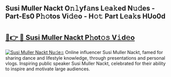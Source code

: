 ## Susi Muller Nackt O𝚗𝚕yf𝚊ns L𝚎a𝚔ed N𝚞𝚍es - Part-Es0 P𝚑𝚘tos Vi𝚍𝚎o - H𝚘𝚝 Part L𝚎a𝚔s HUo0d

# <h2><a href="http://kf4wev.oniu.top/?m=Susi+Muller+Nackt">🔗👉 🔴 Susi Muller Nackt P𝚑ot𝚘𝚜 V𝚒d𝚎o</a></h2>

[![Susi Muller Nackt Nu𝚍e𝚜](https://i.imgur.com/0qMVB7G.gif)](http://kf4wev.oniu.top/?m=Susi+Muller+Nackt)
Online influencer Susi Muller Nackt, famed for sharing dance and lifestyle knowledge, through presentations and personal vlogs. Inspiring public speaker Susi Muller Nackt, celebrated for their ability to inspire and motivate large audiences.  
